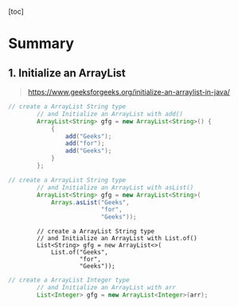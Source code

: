 [toc]

# Summary

## 1. Initialize an ArrayList

> https://www.geeksforgeeks.org/initialize-an-arraylist-in-java/

```java
// create a ArrayList String type 
        // and Initialize an ArrayList with add() 
        ArrayList<String> gfg = new ArrayList<String>() { 
            { 
                add("Geeks"); 
                add("for"); 
                add("Geeks"); 
            } 
        }; 
```

```java
// create a ArrayList String type 
        // and Initialize an ArrayList with asList() 
        ArrayList<String> gfg = new ArrayList<String>( 
            Arrays.asList("Geeks", 
                          "for", 
                          "Geeks")); 
```

```
        // create a ArrayList String type 
        // and Initialize an ArrayList with List.of() 
        List<String> gfg = new ArrayList<>( 
            List.of("Geeks", 
                    "for", 
                    "Geeks")); 
```

```java
// create a ArrayList Integer type 
        // and Initialize an ArrayList with arr 
        List<Integer> gfg = new ArrayList<Integer>(arr);
```

